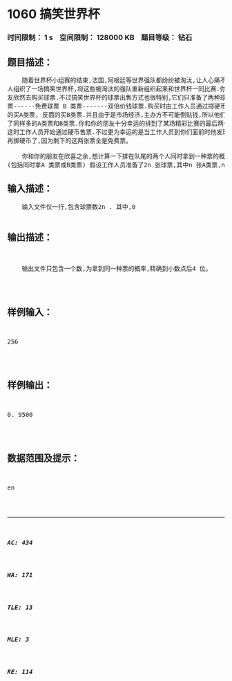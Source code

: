 # 1060 搞笑世界杯   
### 时间限制： 1 s&nbsp;&nbsp;&nbsp;&nbsp;空间限制： 128000 KB&nbsp;&nbsp;&nbsp;&nbsp;题目等级： 钻石  
## 题目描述：  

<pre>
    随着世界杯小组赛的结束,法国,阿根廷等世界强队都纷纷被淘汰,让人心痛不已. 于是有
人组织了一场搞笑世界杯,将这些被淘汰的强队重新组织起来和世界杯一同比赛.你和你的朋
友欣然去购买球票.不过搞笑世界杯的球票出售方式也很特别,它们只准备了两种球票.A 类
票------免费球票 B 类票-------双倍价钱球票.购买时由工作人员通过掷硬币决定,投到正面
的买A类票, 反面的买B类票.并且由于是市场经济,主办方不可能倒贴钱,所以他们总是准备
了同样多的A类票和B类票.你和你的朋友十分幸运的排到了某场精彩比赛的最后两个位置.
这时工作人员开始通过硬币售票.不过更为幸运的是当工作人员到你们面前时他发现已无需
再掷硬币了,因为剩下的这两张票全是免费票。
 
    你和你的朋友在欣喜之余,想计算一下排在队尾的两个人同时拿到一种票的概率是多少
(包括同时拿A 类票或B类票) 假设工作人员准备了2n 张球票,其中n 张A类票,n 张B类票,并且排在队伍中的人每人必须且只能买一张球票(不管掷到的是该买A 还是该买B).
</pre>
  
  
## 输入描述：  

<pre>
    输入文件仅一行,包含球票数2n . 其中,0<n<=1250 ，n 为整数。
</pre>
  
  
## 输出描述：  

<pre>
    输出文件只包含一个数,为拿到同一种票的概率,精确到小数点后4 位。
</pre>
  
  
## 样例输入：  

<pre>
256
</pre>
  
  
## 样例输出：  

<pre>
0. 9500
</pre>
  
  
## 数据范围及提示：  

<pre>
en
</pre>
  
  
***  

##### AC: 434  
##### WA: 171  
##### TLE: 13  
##### MLE: 3  
##### RE: 114  
